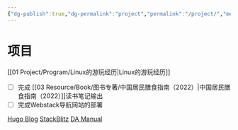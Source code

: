 ```yaml
---
{"dg-publish":true,"dg-permalink":"project","permalink":"/project/","metatags":{"description":"Davon的项目管理","og:site_name":"DavonOs","og:title":"Project","og:type":"article","og:url":"https://zuji.eu.org/project","og:image":"https://wp.technologyreview.com/wp-content/uploads/2020/08/digital-garden_web.jpg","og:image:width":"400","og:image:alt":"articlecover","og:locale":"zh_cn"}}
---
```


# 项目



[[01 Project/Program/Linux的游玩经历\|Linux的游玩经历]]


- [ ] 完成 [[03 Resource/Book/图书专著/中国居民膳食指南（2022）\|中国居民膳食指南（2022）]]读书笔记输出
- [ ] 完成Webstack导航网站的部署

[Hugo Blog](https://davonos.github.io)
[StackBlitz](https://stackblitz.com/)
[DA Manual](https://davonos.github.io/damanual/)




